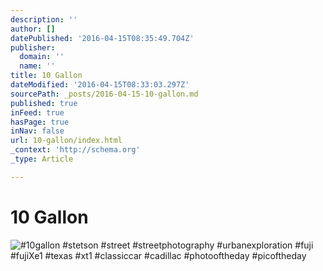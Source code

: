 ```yaml
---
description: ''
author: []
datePublished: '2016-04-15T08:35:49.704Z'
publisher:
  domain: ''
  name: ''
title: 10 Gallon
dateModified: '2016-04-15T08:33:03.297Z'
sourcePath: _posts/2016-04-15-10-gallon.md
published: true
inFeed: true
hasPage: true
inNav: false
url: 10-gallon/index.html
_context: 'http://schema.org'
_type: Article

---
```

# 10 Gallon
![#10gallon #stetson #street #streetphotography #urbanexploration #fuji #fujiXe1 #texas #xt1 #classiccar #cadillac #photooftheday #picoftheday](https://scontent.cdninstagram.com/t51.2885-15/e15/10932508_1556764814541096_829841834_n.jpg?ig_cache_key=OTEyMTk5OTY5MDY0NTA5MDU0.2)
